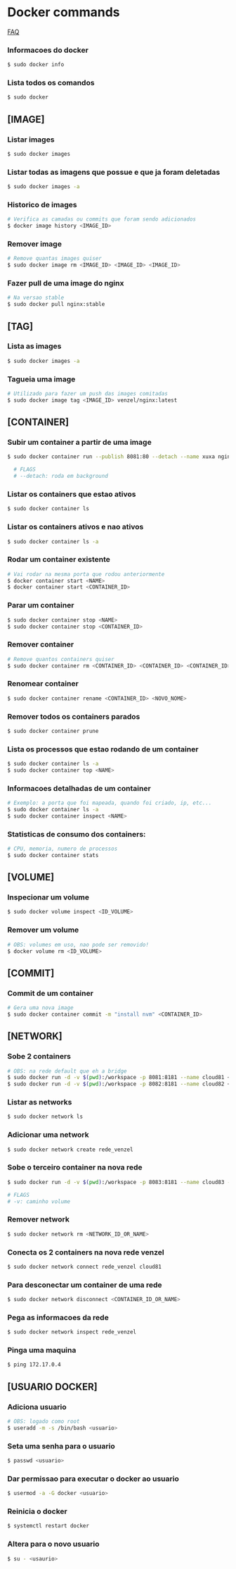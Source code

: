 # Docker commands

[FAQ](../FAQ.md)

### Informacoes do docker

```bash
$ sudo docker info
```

### Lista todos os comandos

```bash
$ sudo docker
```

## [IMAGE]

### Listar images

```bash
$ sudo docker images
```

### Listar todas as imagens que possue e que ja foram deletadas

```bash
$ sudo docker images -a
```

### Historico de images

```bash
# Verifica as camadas ou commits que foram sendo adicionados
$ docker image history <IMAGE_ID>
```

### Remover image

```bash
# Remove quantas images quiser
$ sudo docker image rm <IMAGE_ID> <IMAGE_ID> <IMAGE_ID>
```

### Fazer pull de uma image do nginx

```bash
# Na versao stable
$ sudo docker pull nginx:stable
```

## [TAG]

### Lista as images

```bash
$ sudo docker images -a
```

### Tagueia uma image

```bash
# Utilizado para fazer um push das images comitadas
$ sudo docker image tag <IMAGE_ID> venzel/nginx:latest
```

## [CONTAINER]

### Subir um container a partir de uma image

```bash
$ sudo docker container run --publish 8081:80 --detach --name xuxa nginx:stable

  # FLAGS
  # --detach: roda em background
```

### Listar os containers que estao ativos

```bash
$ sudo docker container ls
```

### Listar os containers ativos e nao ativos

```bash
$ sudo docker container ls -a
```

### Rodar um container existente

```bash
# Vai rodar na mesma porta que rodou anteriormente
$ docker container start <NAME>
$ docker container start <CONTAINER_ID>
```

### Parar um container

```bash
$ sudo docker container stop <NAME>
$ sudo docker container stop <CONTAINER_ID>
```

### Remover container

```bash
# Remove quantos containers quiser
$ sudo docker container rm <CONTAINER_ID> <CONTAINER_ID> <CONTAINER_ID>
```

### Renomear container

```bash
$ sudo docker container rename <CONTAINER_ID> <NOVO_NOME>
```

### Remover todos os containers parados

```bash
$ sudo docker container prune
```

### Lista os processos que estao rodando de um container

```bash
$ sudo docker container ls -a
$ sudo docker container top <NAME>
```

### Informacoes detalhadas de um container

```bash
# Exemplo: a porta que foi mapeada, quando foi criado, ip, etc...
$ sudo docker container ls -a
$ sudo docker container inspect <NAME>
```

### Statisticas de consumo dos containers:

```bash
# CPU, memoria, numero de processos
$ sudo docker container stats
```

## [VOLUME]

### Inspecionar um volume

```bash
$ sudo docker volume inspect <ID_VOLUME>
```

### Remover um volume

```bash
# OBS: volumes em uso, nao pode ser removido!
$ docker volume rm <ID_VOLUME>
```

## [COMMIT]

### Commit de um container

```bash
# Gera uma nova image
$ sudo docker container commit -m "install nvm" <CONTAINER_ID>
```

## [NETWORK]

### Sobe 2 containers

```bash
# OBS: na rede default que eh a bridge
$ sudo docker run -d -v $(pwd):/workspace -p 8081:8181 --name cloud81 <IMAGE_ID> --auth venzel:venzel
$ sudo docker run -d -v $(pwd):/workspace -p 8082:8181 --name cloud82 <IMAGE_ID> --auth venzel:venzel
```

### Listar as networks

```bash
$ sudo docker network ls
```

### Adicionar uma network

```bash
$ sudo docker network create rede_venzel
```

### Sobe o terceiro container na nova rede

```bash
$ sudo docker run -d -v $(pwd):/workspace -p 8083:8181 --name cloud83 --network rede_venzel <IMAGE_ID> --auth venzel:venzel

# FLAGS
# -v: caminho volume
```

### Remover network

```bash
$ sudo docker network rm <NETWORK_ID_OR_NAME>
```

### Conecta os 2 containers na nova rede venzel

```bash
$ sudo docker network connect rede_venzel cloud81
```

### Para desconectar um container de uma rede

```bash
$ sudo docker network disconnect <CONTAINER_ID_OR_NAME>
```

### Pega as informacoes da rede

```bash
$ sudo docker network inspect rede_venzel
```

### Pinga uma maquina

```bash
$ ping 172.17.0.4
```

## [USUARIO DOCKER]

### Adiciona usuario

```bash
# OBS: logado como root
$ useradd -m -s /bin/bash <usuario>
```

### Seta uma senha para o usuario

```bash
$ passwd <usuario>
```

### Dar permissao para executar o docker ao usuario

```bash
$ usermod -a -G docker <usuario>
```

### Reinicia o docker

```bash
$ systemctl restart docker
```

### Altera para o novo usuario

```bash
$ su - <usaurio>
```
